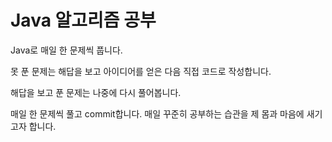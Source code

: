 # Java 알고리즘 공부
Java로 매일 한 문제씩 풉니다.

못 푼 문제는 해답을 보고 아이디어를 얻은 다음 직접 코드로 작성합니다.

해답을 보고 푼 문제는 나중에 다시 풀어봅니다. 

매일 한 문제씩 풀고 commit합니다. 매일 꾸준히 공부하는 습관을 제 몸과 마음에 새기고자 합니다. 